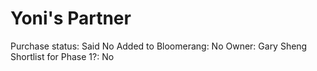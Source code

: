 # Yoni's Partner

Purchase status: Said No
Added to Bloomerang: No
Owner: Gary Sheng
Shortlist for Phase 1?: No